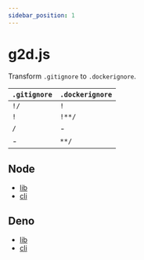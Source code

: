 ```yaml
---
sidebar_position: 1
---
```


# g2d.js

Transform `.gitignore` to `.dockerignore`.

| `.gitignore` | `.dockerignore` |
| ------------ | --------------- |
| `!/`         | `!`             |
| `!`          | `!**/`          |
| `/`          | -               |
| -            | `**/`           |

## Node

- [lib](./node/lib)
- [cli](./node/cli)

## Deno

- [lib](./deno/lib)
- [cli](./deno/cli)

